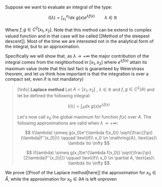 Suppose we want to evaluate an integral of the type:

$$ I(\lambda)= \int_{x_1}^{x_2}dx\ g(x)e^{\lambda f(x)} \qquad \lambda \in \mathbb{R} $$

Where $f,g\in C^{2}[x_1,x_2]$. Note that this method can be extend to complex valued function and in that case will be called [[Method of the steepest descent]].
Most of the time we are interested not in the analytical form of the integral, but to an approximation.

Specifically we will show that, as $\lambda \to +\infty$ the major contribution of the integral comes from the neighborhood in $[x_1,x_2]$ where $e^{\lambda f(x)}$ attain its maximum value (note that this last fact is guaranteed by Weierstrass theorem, and let us think how important is that the integration is over a compact set, even if is not mandatory)

>[!info] **Laplace method**
>Let $A=[x_1,x_2]$ , $\lambda \in \mathbb{R}$ and $f,g\in C^{2}(A)$ and let be defined the following integral:
>
>$$I(\lambda)= \int_{A}dx\ g(x)e^{\lambda f(x)}$$
>
>Let's now call $x_0$ the global maximum for function $f(x)$ over $A$. The following approximations are valid when $\lambda \to +\infty$:
>
>$$  I(\lambda) \simeq g(x_0)e^{\lambda f(x_0)} \sqrt{\frac{2\pi}{\lambda|f''(x_0)|}} \qquad \text{if}\ x_0 \in \mathring{A}, \text{as}\ \lambda \to \infty  $$
>
>$$  I(\lambda) \simeq g(x_0)e^{\lambda f(x_0)} \sqrt{\frac{\pi}{2\lambda|f''(x_0)|}} \qquad \text{if}\ x_0 \in \partial A, \text{as}\ \lambda \to \infty  $$

We prove [[Proof of the Laplace method|here]] the approximation for $x_0 \in \mathring{A}$, while the approximation for $x_0 \in \partial A$ is left unproven